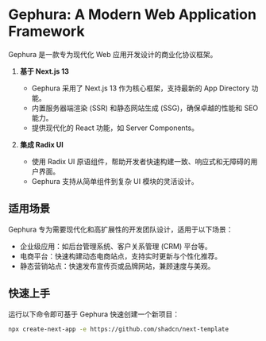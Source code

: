 # Gephura: A Modern Web Application Framework

Gephura 是一款专为现代化 Web 应用开发设计的商业化协议框架。

1. **基于 Next.js 13**
   - Gephura 采用了 Next.js 13 作为核心框架，支持最新的 App Directory 功能。
   - 内置服务器端渲染 (SSR) 和静态网站生成 (SSG)，确保卓越的性能和 SEO 能力。
   - 提供现代化的 React 功能，如 Server Components。

2. **集成 Radix UI**
   - 使用 Radix UI 原语组件，帮助开发者快速构建一致、响应式和无障碍的用户界面。
   - Gephura 支持从简单组件到复杂 UI 模块的灵活设计。

## **适用场景**

Gephura 专为需要现代化和高扩展性的开发团队设计，适用于以下场景：
- 企业级应用：如后台管理系统、客户关系管理 (CRM) 平台等。
- 电商平台：快速构建动态电商站点，支持实时更新与个性化推荐。
- 静态营销站点：快速发布宣传页或品牌网站，兼顾速度与美观。

## **快速上手**

运行以下命令即可基于 Gephura 快速创建一个新项目：

```bash
npx create-next-app -e https://github.com/shadcn/next-template
